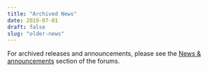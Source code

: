 ```yaml
---
title: "Archived News"
date: 2019-07-01
draft: false
slug: "older-news"
---
```


For archived releases and announcements, please see the [News & announcements](https://forums.wz2100.net/viewforum.php?f=1) section of the forums.
